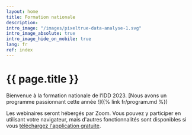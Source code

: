 ```yaml
---
layout: home
title: Formation nationale
description:
intro_image: "/images/pixeltrue-data-analyse-1.svg"
intro_image_absolute: true
intro_image_hide_on_mobile: true
lang: fr
ref: index
---
```


# {{ page.title }}

<!--

### À inscrire à votre calendrier !

La prochaine formation nationale de l’IDD aura lieu  dans la semaine du **20 au 22 novembre 2022**.

Dites-nous ce que vous souhaitez pour la prochaine formation nationale. [Transmettez vos idées](/fr/contact) à votre coordonnateur régional de la formation.

Consultez les [Archives des événements](/fr/archive) pour obtenir des détails sur les événements de formation DLI passés. Les sessions enregistrées de l'événement de formation 2022 seront bientôt disponibles !

--->

Bienvenue à la formation nationale de l’IDD 2023. [Nous avons un programme passionnant cette année !]({% link fr/program.md %})

<!--
Une traduction simultanée sera disponible pour chaque session. Veuillez vous inscrire en utilisant le lien ci-dessous.
--->

Les webinaires seront hébergés par Zoom. Vous pouvez y participer en utilisant votre navigateur, mais d'autres fonctionnalités sont disponibles si vous [téléchargez l'application gratuite](https://zoom.us/download).
